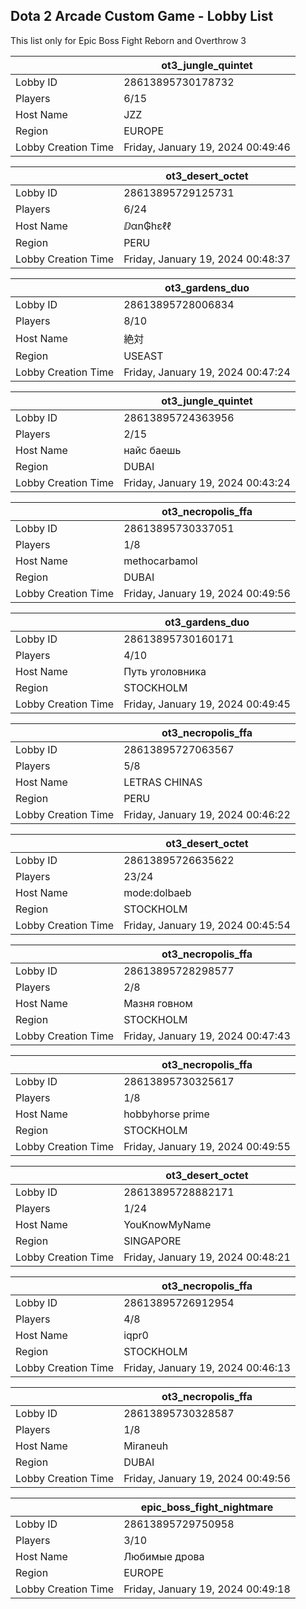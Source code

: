 ## Dota 2 Arcade Custom Game - Lobby List

This list only for Epic Boss Fight Reborn and Overthrow 3

|  | ot3_jungle_quintet |
| ------ | ------ |
| Lobby ID | 28613895730178732 |
| Players | 6/15 |
| Host Name | JZZ |
| Region | EUROPE |
| Lobby Creation Time | Friday, January 19, 2024 00:49:46 |


|  | ot3_desert_octet |
| ------ | ------ |
| Lobby ID | 28613895729125731 |
| Players | 6/24 |
| Host Name | ⅅαn₲hɛℓℓ |
| Region | PERU |
| Lobby Creation Time | Friday, January 19, 2024 00:48:37 |


|  | ot3_gardens_duo |
| ------ | ------ |
| Lobby ID | 28613895728006834 |
| Players | 8/10 |
| Host Name | 絶対 |
| Region | USEAST |
| Lobby Creation Time | Friday, January 19, 2024 00:47:24 |


|  | ot3_jungle_quintet |
| ------ | ------ |
| Lobby ID | 28613895724363956 |
| Players | 2/15 |
| Host Name | найс баешь |
| Region | DUBAI |
| Lobby Creation Time | Friday, January 19, 2024 00:43:24 |


|  | ot3_necropolis_ffa |
| ------ | ------ |
| Lobby ID | 28613895730337051 |
| Players | 1/8 |
| Host Name | methocarbamol |
| Region | DUBAI |
| Lobby Creation Time | Friday, January 19, 2024 00:49:56 |


|  | ot3_gardens_duo |
| ------ | ------ |
| Lobby ID | 28613895730160171 |
| Players | 4/10 |
| Host Name | Путь уголовника |
| Region | STOCKHOLM |
| Lobby Creation Time | Friday, January 19, 2024 00:49:45 |


|  | ot3_necropolis_ffa |
| ------ | ------ |
| Lobby ID | 28613895727063567 |
| Players | 5/8 |
| Host Name | LETRAS CHINAS |
| Region | PERU |
| Lobby Creation Time | Friday, January 19, 2024 00:46:22 |


|  | ot3_desert_octet |
| ------ | ------ |
| Lobby ID | 28613895726635622 |
| Players | 23/24 |
| Host Name | mode:dolbaeb |
| Region | STOCKHOLM |
| Lobby Creation Time | Friday, January 19, 2024 00:45:54 |


|  | ot3_necropolis_ffa |
| ------ | ------ |
| Lobby ID | 28613895728298577 |
| Players | 2/8 |
| Host Name | Мазня говном |
| Region | STOCKHOLM |
| Lobby Creation Time | Friday, January 19, 2024 00:47:43 |


|  | ot3_necropolis_ffa |
| ------ | ------ |
| Lobby ID | 28613895730325617 |
| Players | 1/8 |
| Host Name | hobbyhorse prime |
| Region | STOCKHOLM |
| Lobby Creation Time | Friday, January 19, 2024 00:49:55 |


|  | ot3_desert_octet |
| ------ | ------ |
| Lobby ID | 28613895728882171 |
| Players | 1/24 |
| Host Name | YouKnowMyName |
| Region | SINGAPORE |
| Lobby Creation Time | Friday, January 19, 2024 00:48:21 |


|  | ot3_necropolis_ffa |
| ------ | ------ |
| Lobby ID | 28613895726912954 |
| Players | 4/8 |
| Host Name | iqpr0 |
| Region | STOCKHOLM |
| Lobby Creation Time | Friday, January 19, 2024 00:46:13 |


|  | ot3_necropolis_ffa |
| ------ | ------ |
| Lobby ID | 28613895730328587 |
| Players | 1/8 |
| Host Name | Miraneuh |
| Region | DUBAI |
| Lobby Creation Time | Friday, January 19, 2024 00:49:56 |


|  | epic_boss_fight_nightmare |
| ------ | ------ |
| Lobby ID | 28613895729750958 |
| Players | 3/10 |
| Host Name | Любимые дрова |
| Region | EUROPE |
| Lobby Creation Time | Friday, January 19, 2024 00:49:18 |



